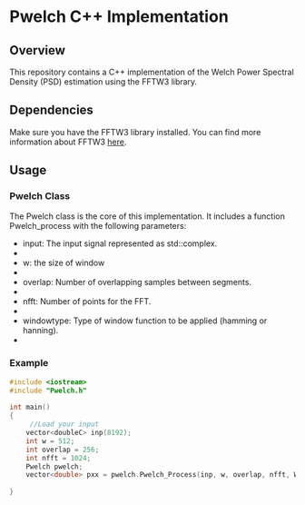 # Pwelch C++ Implementation

## Overview

This repository contains a C++ implementation of the Welch Power Spectral Density (PSD) estimation using the FFTW3 library. 

## Dependencies
Make sure you have the FFTW3 library installed. You can find more information about FFTW3 [here](https://fftw.org).

## Usage
### Pwelch Class
The Pwelch class is the core of this implementation. It includes a function Pwelch_process with the following parameters:

- input: The input signal represented as std::complex<double>.
- 
- w: the size of window
- 
- overlap: Number of overlapping samples between segments.
- 
- nfft: Number of points for the FFT.
- 
- windowtype: Type of window function to be applied (hamming or hanning).
- 

### Example

```c++
#include <iostream>
#include "Pwelch.h"
  
int main()
{
     //Load your input
    vector<doubleC> inp(8192);
    int w = 512;
    int overlap = 256;
    int nfft = 1024;
    Pwelch pwelch;
    vector<double> pxx = pwelch.Pwelch_Process(inp, w, overlap, nfft, WindowType::hamming);
    
}



